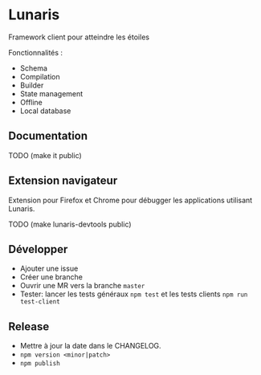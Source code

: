 # Lunaris

Framework client pour atteindre les étoiles

Fonctionnalités :
  - Schema
  - Compilation
  - Builder
  - State management
  - Offline
  - Local database

## Documentation

TODO (make it public)

## Extension navigateur

Extension pour Firefox et Chrome pour débugger les applications utilisant Lunaris.

TODO (make lunaris-devtools public)

## Développer

- Ajouter une issue
- Créer une branche
- Ouvrir une MR vers la branche `master`
- Tester: lancer les tests généraux `npm test` et les tests clients `npm run test-client`

## Release

- Mettre à jour la date dans le CHANGELOG.
- `npm version <minor|patch>`
- `npm publish`
